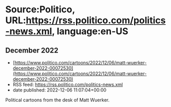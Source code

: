 # Source:Politico, URL:https://rss.politico.com/politics-news.xml, language:en-US

## December 2022
 - [https://www.politico.com/cartoons/2022/12/06/matt-wuerker-december-2022-00072530](https://www.politico.com/cartoons/2022/12/06/matt-wuerker-december-2022-00072530)
 - RSS feed: https://rss.politico.com/politics-news.xml
 - date published: 2022-12-06 11:07:04+00:00

Political cartoons from the desk of Matt Wuerker.

